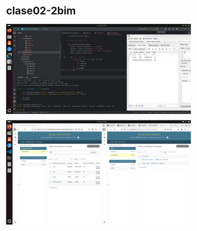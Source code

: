 # clase02-2bim
![Captura desde 2025-06-11 09-01-49.png](imagenes/Captura%20desde%202025-06-11%2009-01-49.png)

![Captura desde 2025-06-11 09-10-47.png](imagenes/Captura%20desde%202025-06-11%2009-10-47.png)

